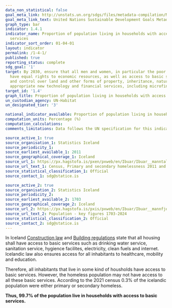 ```yaml
---
data_non_statistical: false
goal_meta_link: http://unstats.un.org/sdgs/files/metadata-compilation/Metadata-Goal-1.pdf
goal_meta_link_text: United Nations Sustainable Development Goals Metadata (pdf 894kB)
graph_type: bar
indicator: 1.4.1
indicator_name: Proportion of population living in households with access to basic
  services
indicator_sort_order: 01-04-01
layout: indicator
permalink: /1-4-1/
published: true
reporting_status: complete
sdg_goal: '1'
target: By 2030, ensure that all men and women, in particular the poor and the vulnerable,
  have equal rights to economic resources, as well as access to basic services, ownership
  and control over land and other forms of property, inheritance, natural resources,
  appropriate new technology and financial services, including microfinance.
target_id: '1.4'
graph_title: Proportion of population living in households with access to basic services
un_custodian_agency: UN-Habitat
un_designated_tier: '3'

national_indicator_available: Proportion of population living in households with access to basic services
computation_units: Percentage (%)
computation_calculations: 
comments_limitations: Data follows the UN specification for this indicator. This indicator has been identified in collaboration with topic experts.

source_active_1: true
source_organisation_1: Statistics Iceland
source_periodicity_1: 
source_earliest_available_1: 2011
source_geographical_coverage_1: Iceland
source_url_1: https://px.hagstofa.is/pxen/pxweb/en/Ibuar/Ibuar__manntal__2021__5_fjolskyldan/CEN1513.px
source_url_text_1: Census, Primary and secondary homelessness 2011 and 2021
source_statistical_classification_1: Official
source_contact_1: sdg@statice.is

source_active_2: true
source_organisation_2: Statistics Iceland
source_periodicity_2: 
source_earliest_available_2: 1703
source_geographical_coverage_2: Iceland
source_url_2: https://px.hagstofa.is/pxis/pxweb/en/Ibuar/Ibuar__mannfjoldi__1_yfirlit__Yfirlit_mannfjolda/MAN00000.px/
source_url_text_2: Population - key figures 1703-2024
source_statistical_classification_2: Official
source_contact_2: sdg@statice.is
---
```



In Iceland [Construction law](https://www.althingi.is/lagas/nuna/2010160.html) and [Building regulations](http://www.mannvirkjastofnun.is/library/Skrar/Byggingarsvid/Byggingarreglugerd/Uppf%C3%A6r%C3%B0%20byggingarregluger%C3%B0%20eftir%208.%20breytingu%20-%20%C3%81SS%20m.%20aoskr%C3%A1%2023.2.2019.pdf) state that all housing shall have access to basic services such as drinking water service, sanitation service, hygience facilites, electricity, clean fuels and internet. Icelandic law also ensures access for all inhabitants to healthcare, mobility and education. 

Therefore, all inhabitants that live in some kind of housholds have access to basic services. However, the homeless population may not have access to all these basic services. According to the 2021 census 0.3% of the icelandic population were either primary or secondary homeless.

**Thus, 99.7% of the population live in households with access to basic services.**
